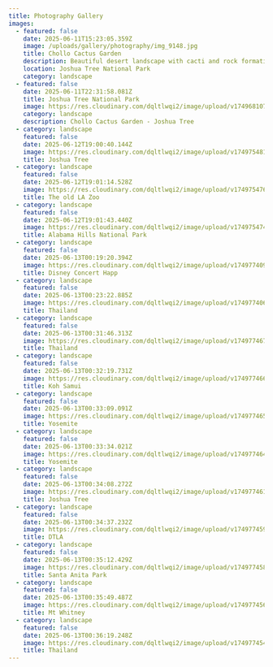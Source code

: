 ```yaml
---
title: Photography Gallery
images:
  - featured: false
    date: 2025-06-11T15:23:05.359Z
    image: /uploads/gallery/photography/img_9148.jpg
    title: Chollo Cactus Garden
    description: Beautiful desert landscape with cacti and rock formations
    location: Joshua Tree National Park
    category: landscape
  - featured: false
    date: 2025-06-11T22:31:58.081Z
    title: Joshua Tree National Park
    image: https://res.cloudinary.com/dqltlwqi2/image/upload/v1749681074/portfolio/ycpdgbqdh8d7xoccnoy2.jpg
    category: landscape
    description: Chollo Cactus Garden - Joshua Tree
  - category: landscape
    featured: false
    date: 2025-06-12T19:00:40.144Z
    image: https://res.cloudinary.com/dqltlwqi2/image/upload/v1749754818/portfolio/fsrvaqv47xdhumahdfpr.jpg
    title: Joshua Tree
  - category: landscape
    featured: false
    date: 2025-06-12T19:01:14.528Z
    image: https://res.cloudinary.com/dqltlwqi2/image/upload/v1749754769/portfolio/mvv9rkoylfnt1roktqmc.jpg
    title: The old LA Zoo
  - category: landscape
    featured: false
    date: 2025-06-12T19:01:43.440Z
    image: https://res.cloudinary.com/dqltlwqi2/image/upload/v1749754742/portfolio/ztwjlmdidg4if0ckja9j.jpg
    title: Alabama Hills National Park
  - category: landscape
    featured: false
    date: 2025-06-13T00:19:20.394Z
    image: https://res.cloudinary.com/dqltlwqi2/image/upload/v1749774096/IMG_8085_tzud3e.jpg
    title: Disney Concert Happ
  - category: landscape
    featured: false
    date: 2025-06-13T00:23:22.885Z
    image: https://res.cloudinary.com/dqltlwqi2/image/upload/v1749774060/IMG_6346_vsnzkw.jpg
    title: Thailand
  - category: landscape
    featured: false
    date: 2025-06-13T00:31:46.313Z
    image: https://res.cloudinary.com/dqltlwqi2/image/upload/v1749774678/portfolio/mjo0y67p65ubanprvtoh.jpg
    title: Thailand
  - category: landscape
    featured: false
    date: 2025-06-13T00:32:19.731Z
    image: https://res.cloudinary.com/dqltlwqi2/image/upload/v1749774667/portfolio/xx04zyvv4r4ro4zyqveh.jpg
    title: Koh Samui
  - category: landscape
    featured: false
    date: 2025-06-13T00:33:09.091Z
    image: https://res.cloudinary.com/dqltlwqi2/image/upload/v1749774654/portfolio/dfwbqzer1jt8c9koj6p0.jpg
    title: Yosemite
  - category: landscape
    featured: false
    date: 2025-06-13T00:33:34.021Z
    image: https://res.cloudinary.com/dqltlwqi2/image/upload/v1749774643/portfolio/xbee5dyt63tlo9y8hxax.jpg
    title: Yosemite
  - category: landscape
    featured: false
    date: 2025-06-13T00:34:08.272Z
    image: https://res.cloudinary.com/dqltlwqi2/image/upload/v1749774611/portfolio/kfpl9dlvzojvftokoenh.jpg
    title: Joshua Tree
  - category: landscape
    featured: false
    date: 2025-06-13T00:34:37.232Z
    image: https://res.cloudinary.com/dqltlwqi2/image/upload/v1749774595/portfolio/avz6bukj1zr5fpzogiqu.jpg
    title: DTLA
  - category: landscape
    featured: false
    date: 2025-06-13T00:35:12.429Z
    image: https://res.cloudinary.com/dqltlwqi2/image/upload/v1749774580/portfolio/ls2jwqlryvomtwx2p9gw.jpg
    title: Santa Anita Park
  - category: landscape
    featured: false
    date: 2025-06-13T00:35:49.487Z
    image: https://res.cloudinary.com/dqltlwqi2/image/upload/v1749774568/portfolio/jnkp1qpytyx4t8q7qhv7.jpg
    title: Mt Whitney
  - category: landscape
    featured: false
    date: 2025-06-13T00:36:19.248Z
    image: https://res.cloudinary.com/dqltlwqi2/image/upload/v1749774547/portfolio/fzzgigyd7gzppgjgtjqa.jpg
    title: Thailand
---
```

